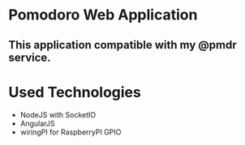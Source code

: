 # Pomodoro Web Application
## This application compatible with my @pmdr service.
# Used Technologies
- NodeJS with SocketIO
- AngularJS
- wiringPI for RaspberryPI GPIO